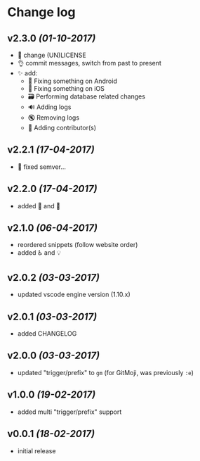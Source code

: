 # Change log

## v2.3.0 _(01-10-2017)_

- :page_facing_up: change (UN)LICENSE
- :ok_hand: commit messages, switch from past to present
- :sparkles: add:
    - 🤖 Fixing something on Android
    - 🍏 Fixing something on iOS
    - 🗃 Performing database related changes
    - 🔊 Adding logs
    - 🔇 Removing logs
    - 👥 Adding contributor(s)

## v2.2.1 _(17-04-2017)_

- :beers: fixed semver…

## v2.2.0 _(17-04-2017)_

- added 💬 and 🍻

## v2.1.0 _(06-04-2017)_

- reordered snippets (follow website order)
- added ♿️ and 💡

## v2.0.2 _(03-03-2017)_

* updated vscode engine version (1.10.x)

## v2.0.1 _(03-03-2017)_

* added CHANGELOG

## v2.0.0 _(03-03-2017)_

* updated "trigger/prefix" to `gm` (for GitMoji, was previously `:e`)

## v1.0.0 _(19-02-2017)_

* added multi "trigger/prefix" support

## v0.0.1 _(18-02-2017)_

* initial release
